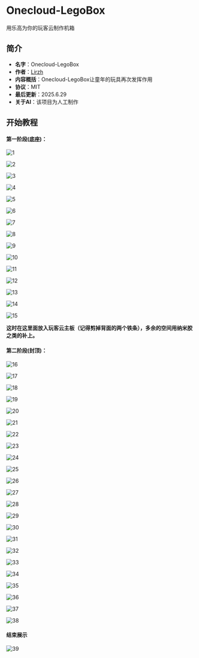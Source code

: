 # Onecloud-LegoBox
用乐高为你的玩客云制作机箱

## 简介

- **名字**：Onecloud-LegoBox
- **作者**：[Lirzh](https://github.com/lirzh)
- **内容概括**：Onecloud-LegoBox让童年的玩具再次发挥作用
- **协议**：MIT
- **最后更新**：2025.6.29
- **关于AI**：该项目为人工制作

## 开始教程

#### 第一阶段(底座)：

![1](picture\微信图片_20250629160214_2.jpg)



![2](picture\微信图片_20250629160211_36.jpg)

![3](picture\微信图片_20250629160214_4.jpg)

![4](picture\微信图片_20250629160214_5.jpg)

![5](picture\微信图片_20250629160214_6.jpg)

![6](picture\微信图片_20250629160214_7.jpg)

![7](picture\微信图片_20250629160214_8.jpg)

![8](picture\微信图片_20250629160214_9.jpg)

![9](picture\微信图片_20250629160213_10.jpg)

![10](picture\微信图片_20250629160213_11.jpg)

![11](picture\微信图片_20250629160213_12.jpg)

![12](picture\微信图片_20250629160213_13.jpg)

![13](picture\微信图片_20250629160213_14.jpg)

![14](picture\微信图片_20250629160213_15.jpg)

![15](picture\微信图片_20250629160213_16.jpg)

**这时在这里面放入玩客云主板（记得剪掉背面的两个铁条），多余的空间用纳米胶之类的补上。**

#### 第二阶段(封顶)：

![16](picture\微信图片_20250629160213_17.jpg)

![17](picture\微信图片_20250629160213_18.jpg)

![18](picture\微信图片_20250629160213_19.jpg)

![19](picture\微信图片_20250629160213_20.jpg)

![20](picture\微信图片_20250629160213_21.jpg)

![21](picture\微信图片_20250629160213_22.jpg)

![22](picture\微信图片_20250629160213_23.jpg)

![23](picture\微信图片_20250629160212_24.jpg)

![24](picture\微信图片_20250629160212_25.jpg)

![25](picture\微信图片_20250629160212_26.jpg)

![26](picture\微信图片_20250629160212_27.jpg)

![27](picture\微信图片_20250629160212_28.jpg)

![28](picture\微信图片_20250629160212_29.jpg)

![29](picture\微信图片_20250629160212_30.jpg)

![30](picture\微信图片_20250629160212_31.jpg)

![31](picture\微信图片_20250629160211_32.jpg)

![32](picture\微信图片_20250629160212_33.jpg)

![33](picture\微信图片_20250629160212_34.jpg)

![34](picture\微信图片_20250629160212_35.jpg)

![35](picture\微信图片_20250629160211_36.jpg)

![36](picture\微信图片_20250629160212_37.jpg)

![37](picture\微信图片_20250629160212_38.jpg)

![38](picture\微信图片_20250629160211_39.jpg)

#### 结束展示

![39](picture\微信图片_20250629160211_40.jpg)
